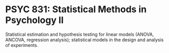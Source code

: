 # PSYC 831: Statistical Methods in Psychology II

Statistical estimation and hypothesis testing for linear models (ANOVA, ANCOVA, regression analysis); statistical models in the design and analysis of experiments.